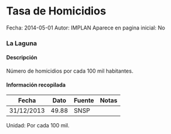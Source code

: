 Tasa de Homicidios
=====

Fecha: 2014-05-01
Autor: IMPLAN
Aparece en pagina inicial: No

### La Laguna

#### Descripción

Número de homicidios por cada 100 mil habitantes.

<!-- break -->

#### Información recopilada

<table class="table table-hover table-bordered matriz">
  <thead>
    <tr><th>Fecha</th><th>Dato</th><th>Fuente</th><th>Notas</th></tr>
  </thead>
  <tbody>
    <tr><td class="centrado">31/12/2013</td><td class="derecha">49.88</td><td>SNSP</td><td></td></tr>
  </tbody>
</table>

Unidad: Por cada 100 mil.
